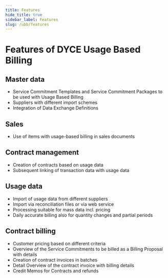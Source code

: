 ```yaml
---
title: Features
hide_title: true
sidebar_label: Features
slug: /ubb/features
---
```


# Features of DYCE Usage Based Billing

## Master data
* Service Commitment Templates and Service Commitment Packages to be used with Usage Based Billing
* Suppliers with different import schemes
* Integration of Data Exchange Definitions

## Sales
* Use of items with usage-based billing in sales documents

## Contract management
* Creation of contracts based on usage data
* Subsequent linking of transaction data with usage data

## Usage data
* Import of usage data from different suppliers
* Import via reconciliation files or via web service
* Processing suitable for mass data incl. pricing
* Daily accurate billing also for quantity changes and partial periods

## Contract billing
* Customer pricing based on different criteria
* Overview of the Service Commitments to be billed as a Billing Proposal with details
* Creation of contract invoices in batches
* Detail Overview of the contract invoice with billing details
* Credit Memos for Contracts and refunds